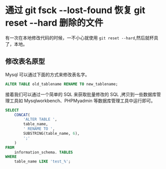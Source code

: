 # 通过 git fsck --lost-found 恢复 git reset --hard 删除的文件

有一次在本地修改代码的时候，一不小心就使用 `git reset --hard`,然后就杯具了，本地。


## 修改表名原型

Mysql 可以通过下面的方式来修改表名字。

```sql
ALTER TABLE old_tablename RENAME TO new_tablename;
```

接着我们可以通过一个简单的 SQL 来获取批量修改的 SQL ,拷贝到一些数据库管理工具如 Mysqlworkbench、PHPMyadmin 等数据库管理工具中运行即可。

```sql
SELECT
    CONCAT(
        'ALTER TABLE ',
        table_name,
        ' RENAME TO ',
        SUBSTRING(table_name, 6),
        ';'
    )
FROM
    information_schema. TABLES
WHERE
    table_name LIKE 'test_%';
```